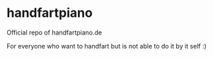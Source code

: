 # handfartpiano
Official repo of handfartpiano.de

For everyone who want to handfart but is not able to do it by it self :)
